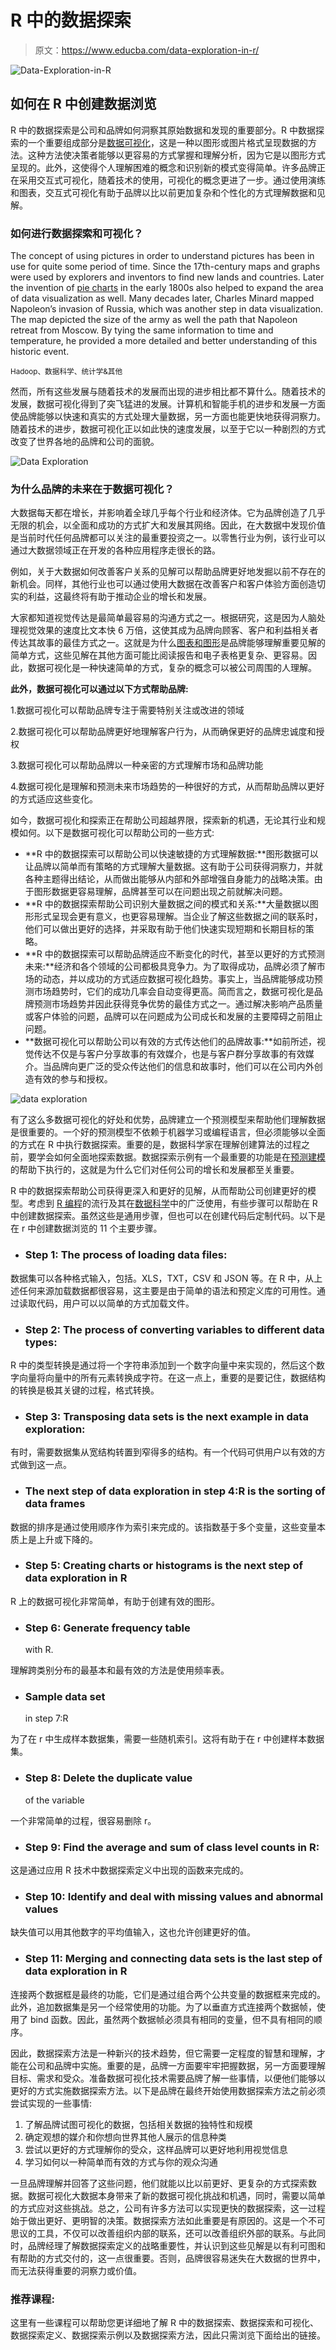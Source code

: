 # R 中的数据探索

> 原文：<https://www.educba.com/data-exploration-in-r/>

![Data-Exploration-in-R](img/97f06deb5267714265b6df62e555a2a8.png)



## 如何在 R 中创建数据浏览

R 中的数据探索是公司和品牌如何洞察其原始数据和发现的重要部分。R 中数据探索的一个重要组成部分是[数据可视化](https://www.educba.com/data-visualization-types/)，这是一种以图形或图片格式呈现数据的方法。这种方法使决策者能够以更容易的方式掌握和理解分析，因为它是以图形方式呈现的。此外，这使得个人理解困难的概念和识别新的模式变得简单。许多品牌正在采用交互式可视化，随着技术的使用，可视化的概念更进了一步。通过使用演练和图表，交互式可视化有助于品牌以比以前更加复杂和个性化的方式理解数据和见解。

### 如何进行数据探索和可视化？

The concept of using pictures in order to understand pictures has been in use for quite some period of time. Since the 17th-century maps and graphs were used by explorers and inventors to find new lands and countries. Later the invention of [pie charts](https://www.educba.com/pie-chart-in-ms-excel/) in the early 1800s also helped to expand the area of data visualization as well. Many decades later, Charles Minard mapped Napoleon’s invasion of Russia, which was another step in data visualization. The map depicted the size of the army as well the path that Napoleon retreat from Moscow. By tying the same information to time and temperature, he provided a more detailed and better understanding of this historic event.

<small>Hadoop、数据科学、统计学&其他</small>

然而，所有这些发展与随着技术的发展而出现的进步相比都不算什么。随着技术的发展，数据可视化得到了突飞猛进的发展。计算机和智能手机的进步和发展一方面使品牌能够以快速和真实的方式处理大量数据，另一方面也能更快地获得洞察力。随着技术的进步，数据可视化正以如此快的速度发展，以至于它以一种剧烈的方式改变了世界各地的品牌和公司的面貌。

![Data Exploration](img/51503b4ffb8962f70d000df6d122e546.png)



### 为什么品牌的未来在于数据可视化？

大数据每天都在增长，并影响着全球几乎每个行业和经济体。它为品牌创造了几乎无限的机会，以全面和成功的方式扩大和发展其网络。因此，在大数据中发现价值是当前时代任何品牌都可以关注的最重要投资之一。以零售行业为例，该行业可以通过大数据领域正在开发的各种应用程序走很长的路。

例如，关于大数据如何改善客户关系的见解可以帮助品牌更好地发掘以前不存在的新机会。同样，其他行业也可以通过使用大数据在改善客户和客户体验方面创造切实的利益，这最终将有助于推动企业的增长和发展。

大家都知道视觉传达是最简单最容易的沟通方式之一。根据研究，这是因为人脑处理视觉效果的速度比文本快 6 万倍，这使其成为品牌向顾客、客户和利益相关者传达其故事的最佳方式之一。这就是为什么[图表和图形](https://www.educba.com/graph-chart-formats/)是品牌能够理解重要见解的简单方式，这些见解在其他方面可能比阅读报告和电子表格更复杂、更容易。因此，数据可视化是一种快速简单的方式，复杂的概念可以被公司周围的人理解。

**此外，数据可视化可以通过以下方式帮助品牌:**

1.数据可视化可以帮助品牌专注于需要特别关注或改进的领域

2.数据可视化可以帮助品牌更好地理解客户行为，从而确保更好的品牌忠诚度和授权

3.数据可视化可以帮助品牌以一种亲密的方式理解市场和品牌功能

4.数据可视化是理解和预测未来市场趋势的一种很好的方式，从而帮助品牌以更好的方式适应这些变化。

如今，数据可视化和探索正在帮助公司超越界限，探索新的机遇，无论其行业和规模如何。以下是数据可视化可以帮助公司的一些方式:

*   **R 中的数据探索可以帮助公司以快速敏捷的方式理解数据:**图形数据可以让品牌以简单而有策略的方式理解大量数据。这有助于公司获得洞察力，并就各种主题得出结论，从而做出能够从内部和外部增强自身能力的战略决策。由于图形数据更容易理解，品牌甚至可以在问题出现之前就解决问题。
*   **R 中的数据探索帮助公司识别大量数据之间的模式和关系:**大量数据以图形形式呈现会更有意义，也更容易理解。当企业了解这些数据之间的联系时，他们可以做出更好的选择，并采取有助于他们快速实现短期和长期目标的策略。
*   **R 中的数据探索可以帮助品牌适应不断变化的时代，甚至以更好的方式预测未来:**经济和各个领域的公司都极具竞争力。为了取得成功，品牌必须了解市场的动态，并以成功的方式适应数据可视化趋势。事实上，当品牌能够成功预测市场趋势时，它们的成功几率会自动变得更高。简而言之，数据可视化是品牌预测市场趋势并因此获得竞争优势的最佳方式之一。通过解决影响产品质量或客户体验的问题，品牌可以在问题成为公司成长和发展的主要障碍之前阻止问题。
*   **数据可视化可以帮助公司以有效的方式传达他们的品牌故事:**如前所述，视觉传达不仅是与客户分享故事的有效媒介，也是与客户群分享故事的有效媒介。当品牌向更广泛的受众传达他们的信息和故事时，他们可以在公司内外创造有效的参与和授权。

![data exploration](img/3cb1c19f4b0a35324daa6aacf0b4fde0.png)



有了这么多数据可视化的好处和优势，品牌建立一个预测模型来帮助他们理解数据是很重要的。一个好的预测模型不依赖于机器学习或编程语言，但必须能够以全面的方式在 R 中执行数据探索。重要的是，数据科学家在理解创建算法的过程之前，要学会如何全面地探索数据。数据探索示例有一个最重要的功能是在[预测建模](https://www.educba.com/predictive-analysis-vs-forecasting/)的帮助下执行的，这就是为什么它们对任何公司的增长和发展都至关重要。

R 中的数据探索帮助公司获得更深入和更好的见解，从而帮助公司创建更好的模型。考虑到 [R 编程](https://www.educba.com/r-programming-course-online/)的流行及其在[数据科学](https://www.educba.com/data-science-and-its-growing-importance/)中的广泛使用，有些步骤可以帮助在 R 中创建数据探索。虽然这些是通用步骤，但也可以在创建代码后定制代码。以下是在 r 中创建数据浏览的 11 个主要步骤。

*   ### Step 1: The process of loading data files:

数据集可以各种格式输入，包括。XLS，TXT，CSV 和 JSON 等。在 R 中，从上述任何来源加载数据都很容易，这主要是由于简单的语法和预定义库的可用性。通过读取代码，用户可以以简单的方式加载文件。

*   ### Step 2: The process of converting variables to different data types:

R 中的类型转换是通过将一个字符串添加到一个数字向量中来实现的，然后这个数字向量将向量中的所有元素转换成字符。在这一点上，重要的是要记住，数据结构的转换是极其关键的过程，格式转换。

*   ### Step 3: Transposing data sets is the next example in data exploration:

有时，需要数据集从宽结构转置到窄得多的结构。有一个代码可供用户以有效的方式做到这一点。

*   ### The next step of data exploration in step 4:R is the sorting of data frames

数据的排序是通过使用顺序作为索引来完成的。该指数基于多个变量，这些变量本质上是上升或下降的。

*   ### Step 5: Creating charts or histograms is the next step of data exploration in R

R 上的数据可视化非常简单，有助于创建有效的图形。

*   ### Step 6: Generate frequency table

    with R.

理解跨类别分布的最基本和最有效的方法是使用频率表。

*   ### Sample data set

    in step 7:R

为了在 r 中生成样本数据集，需要一些随机索引。这将有助于在 r 中创建样本数据集。

*   ### Step 8: Delete the duplicate value

    of the variable

一个非常简单的过程，很容易删除 r。

*   ### Step 9: Find the average and sum of class level counts in R:

这是通过应用 R 技术中数据探索定义中出现的函数来完成的。

*   ### Step 10: Identify and deal with missing values and abnormal values

缺失值可以用其他数字的平均值输入，这也允许创建更好的值。

*   ### Step 11: Merging and connecting data sets is the last step of data exploration in R

连接两个数据框是最终的功能，它们是通过组合两个公共变量的数据框来完成的。此外，追加数据集是另一个经常使用的功能。为了以垂直方式连接两个数据帧，使用了 bind 函数。因此，虽然两个数据帧必须具有相同的变量，但不具有相同的顺序。

因此，数据探索方法是一种新兴的技术趋势，但它需要一定程度的智慧和理解，才能在公司和品牌中实施。重要的是，品牌一方面要牢牢把握数据，另一方面要理解目标、需求和受众。准备数据可视化技术需要品牌了解一些事情，以便他们能够以更好的方式实施数据探索方法。以下是品牌在最终开始使用数据探索方法之前必须尝试实现的一些事情:

1.  了解品牌试图可视化的数据，包括相关数据的独特性和规模
2.  确定观想的媒介和你想向世界其他人展示的信息种类
3.  尝试以更好的方式理解你的受众，这样品牌可以更好地利用视觉信息
4.  学习如何以一种简单而有效的方式与你的观众沟通

一旦品牌理解并回答了这些问题，他们就能以比以前更好、更复杂的方式探索数据。数据可视化大数据本身带来了新的数据可视化挑战和机遇，同时，需要以简单的方式应对这些挑战。总之，公司有许多方法可以实现更快的数据探索，这一过程始于做出更好、更明智的决策。数据探索方法如此重要是有原因的。这是一个不可思议的工具，不仅可以改善组织内部的联系，还可以改善组织外部的联系。与此同时，品牌经理了解数据探索定义的战略重要性，并认识到这些见解是以有利可图和有帮助的方式交付的，这一点很重要。否则，品牌很容易迷失在大数据的世界中，而无法获得重要的洞察力或价值。

### 推荐课程:

这里有一些课程可以帮助您更详细地了解 R 中的数据探索、数据探索和可视化、
数据探索定义、数据探索示例以及数据探索方法，因此只需浏览下面给出的链接。





